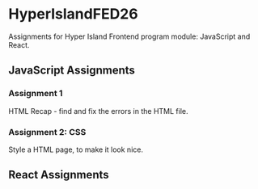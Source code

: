 # HyperIslandFED26

Assignments for Hyper Island Frontend program module: JavaScript and React.

## JavaScript Assignments

### Assignment 1

HTML Recap - find and fix the errors in the HTML file.

### Assignment 2: CSS

Style a HTML page, to make it look nice.

## React Assignments
